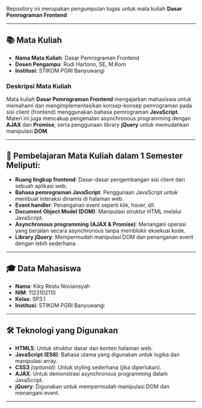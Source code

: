 Repository ini merupakan pengumpulan tugas untuk mata kuliah **Dasar Pemrograman Frontend**

---

## 📚 Mata Kuliah

- **Nama Mata Kuliah**: Dasar Pemrograman Frontend
- **Dosen Pengampu**: Rudi Hartono, SE, M.Kom
- **Institusi**: STIKOM PGRI Banyuwangi

### Deskripsi Mata Kuliah

Mata kuliah **Dasar Pemrograman Frontend** mengajarkan mahasiswa untuk memahami dan mengimplementasikan konsep-konsep pemrograman pada sisi client (frontend) menggunakan bahasa pemrograman **JavaScript**. Materi ini juga mencakup pengenalan asynchronous programming dengan **AJAX** dan **Promise**, serta penggunaan library **jQuery** untuk memudahkan manipulasi **DOM**.

---

## 🎯 Pembelajaran Mata Kuliah dalam 1 Semester Meliputi:

- **Ruang lingkup frontend**: Dasar-dasar pengembangan sisi client dari sebuah aplikasi web.
- **Bahasa pemrograman JavaScript**: Penggunaan JavaScript untuk membuat interaksi dinamis di halaman web.
- **Event handler**: Penanganan event seperti klik, hover, dll.
- **Document Object Model (DOM)**: Manipulasi struktur HTML melalui JavaScript.
- **Asynchronous programming (AJAX & Promise)**: Menangani operasi yang berjalan secara asynchronous tanpa memblokir eksekusi kode.
- **Library jQuery**: Mempermudah manipulasi DOM dan penanganan event dengan lebih sederhana.

---

## 🎓 Data Mahasiswa

- **Nama**: Kiky Restu Noviansyah  
- **NIM**: 1123102110  
- **Kelas**: SP3.1  
- **Institusi**: STIKOM PGRI Banyuwangi  

---

## 🛠️ Teknologi yang Digunakan

- **HTML5**: Untuk struktur dasar dan konten halaman web.
- **JavaScript (ES6)**: Bahasa utama yang digunakan untuk logika dan manipulasi array.
- **CSS3** *(optional)*: Untuk styling sederhana (jika diperlukan).
- **AJAX**: Untuk demonstrasi asynchronous programming dalam JavaScript.
- **jQuery**: Digunakan untuk mempermudah manipulasi DOM dan menangani event.

---
